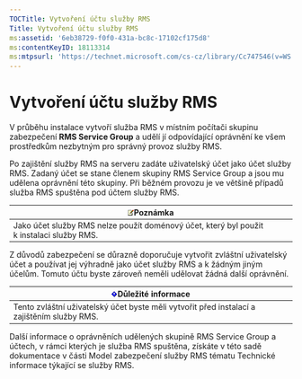 ```yaml
---
TOCTitle: Vytvoření účtu služby RMS
Title: Vytvoření účtu služby RMS
ms:assetid: '6eb38729-f0f0-431a-bc8c-17102cf175d8'
ms:contentKeyID: 18113314
ms:mtpsurl: 'https://technet.microsoft.com/cs-cz/library/Cc747546(v=WS.10)'
---
```


Vytvoření účtu služby RMS
=========================

V průběhu instalace vytvoří služba RMS v místním počítači skupinu zabezpečení **RMS Service Group** a udělí jí odpovídající oprávnění ke všem prostředkům nezbytným pro správný provoz služby RMS.

Po zajištění služby RMS na serveru zadáte uživatelský účet jako účet služby RMS. Zadaný účet se stane členem skupiny RMS Service Group a jsou mu udělena oprávnění této skupiny. Při běžném provozu je ve většině případů služba RMS spuštěna pod účtem služby RMS.

| ![](images/Cc747546.note(WS.10).gif)Poznámka                 |
|-------------------------------------------------------------------------------------------|
| Jako účet služby RMS nelze použít doménový účet, který byl použit k instalaci služby RMS. |

Z důvodů zabezpečení se důrazně doporučuje vytvořit zvláštní uživatelský účet a používat jej výhradně jako účet služby RMS a k žádným jiným účelům. Tomuto účtu byste zároveň neměli udělovat žádná další oprávnění.

| ![](images/Cc747546.Important(WS.10).gif)Důležité informace    |
|---------------------------------------------------------------------------------------------|
| Tento zvláštní uživatelský účet byste měli vytvořit před instalací a zajištěním služby RMS. |

Další informace o oprávněních udělených skupině RMS Service Group a účtech, v rámci kterých je služba RMS spuštěna, získáte v této sadě dokumentace v části Model zabezpečení služby RMS tématu Technické informace týkající se služby RMS.
